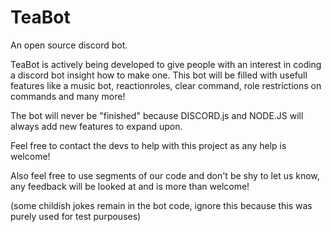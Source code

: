 # TeaBot
An open source discord bot.

TeaBot is actively being developed to give people with an interest in coding a discord bot insight how to make one.
This bot will be filled with usefull features like a music bot, reactionroles, clear command, role restrictions on commands and many more!

The bot will never be "finished" because DISCORD.js and NODE.JS will always add new features to expand upon.


Feel free to contact the devs to help with this project as any help is welcome!

Also feel free to use segments of our code and don't be shy to let us know, any feedback will be looked at and is more than welcome!

(some childish jokes remain in the bot code, ignore this because this was purely used for test purpouses)
